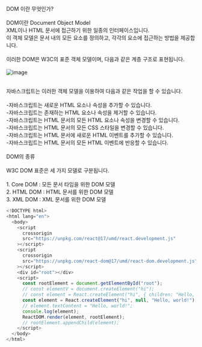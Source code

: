 DOM 이란 무엇인가?<br/>
<br/>
DOM이란 Document Object Model <br/>
XML이나 HTML 문서에 접근하기 위한 일종의 인터페이스입니다.<br/>
이 객체 모델은 문서 내의 모든 요소를 정의하고, 각각의 요소에 접근하는 방법을 제공합니다.<br/>
<br/>
이러한 DOM은 W3C의 표준 객체 모델이며, 다음과 같은 계층 구조로 표현됩니다.<br/>
<br/>
![image](https://user-images.githubusercontent.com/105036532/188553030-a1682489-d8ea-46e5-9774-e2bff45edfe7.png)<br/>

<br/>
자바스크립트는 이러한 객체 모델을 이용하여 다음과 같은 작업을 할 수 있습니다.<br/>
<br/>
-자바스크립트는 새로운 HTML 요소나 속성을 추가할 수 있습니다.<br/>
-자바스크립트는 존재하는 HTML 요소나 속성을 제거할 수 있습니다.<br/>
-자바스크립트는 HTML 문서의 모든 HTML 요소나 속성을 변경할 수 있습니다.<br/>
-자바스크립트는 HTML 문서의 모든 CSS 스타일을 변경할 수 있습니다.<br/>
-자바스크립트는 HTML 문서에 새로운 HTML 이벤트를 추가할 수 있습니다.<br/>
-자바스크립트는 HTML 문서의 모든 HTML 이벤트에 반응할 수 있습니다.<br/>
<br/>
DOM의 종류<br/>
<br/>
W3C DOM 표준은 세 가지 모델로 구분됩니다.<br/>
<br/>
1. Core DOM : 모든 문서 타임을 위한 DOM 모델<br/>
2. HTML DOM : HTML 문서를 위한 DOM 모델<br/>
3. XML DOM : XML 문서를 위한 DOM 모델<br/>

```js
<!DOCTYPE html>
<html lang="en">
  <body>
    <script
      crossorigin
      src="https://unpkg.com/react@17/umd/react.development.js"
    ></script>
    <script
      crossorigin
      src="https://unpkg.com/react-dom@17/umd/react-dom.development.js"
    ></script>
    <div id="root"></div>
    <script>
      const rootElement = document.getElementById("root");
      // const elementV = document.createElement("hi");
      // const element = React.createElement("hi", { children: "Hello, world!" });
      const element = React.createElement("hi", null, "Hello, world!");
      // element.textContent = "Hello, world!";
      console.log(element);
      ReactDOM.render(element, rootElement);
      // rootElement.appendChild(element);
    </script>
  </body>
</html>
```
